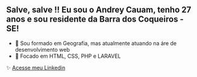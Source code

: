 ## Salve, salve !! Eu sou o Andrey Cauam, tenho 27 anos e sou residente da Barra dos Coqueiros - SE!

- 👋 Sou formado em Geografia, mas atualmente atuando na áre de desenvolvimento web
- 👀 Focado em HTML, CSS, PHP e LARAVEL

 ✨ [Acesse meu Linkedin](https://www.linkedin.com/in/andrey-cauam-314186222/)




<!---
AndreyCauam/AndreyCauam is a ✨ special ✨ repository because its `README.md` (this file) appears on your GitHub profile.
You can click the Preview link to take a look at your changes.
--->
